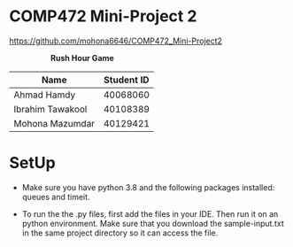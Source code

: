 # COMP472 Mini-Project 2

https://github.com/mohona6646/COMP472_Mini-Project2

$~~~~~~~~~~~~~~~~~~$ **Rush Hour Game**

|      Name      |  Student ID |
| -------------  | ------------- |
|   Ahmad Hamdy   | 40068060 |
|Ibrahim Tawakool| 40108389  |
|  Mohona Mazumdar | 40129421 |

# SetUp

- Make sure you have python 3.8 and the following packages installed: queues and timeit.

- To run the the .py files, first add the files in your IDE. Then run it on an python environment. Make sure that you download the sample-input.txt in the same project directory so it can access the file. 
